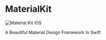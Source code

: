 # MaterialKit

![Material Kit iOS](https://github.com/GraphKit/MaterialKit/blob/development/bg.png)

A Beautiful Material Design Framework In Swift 

